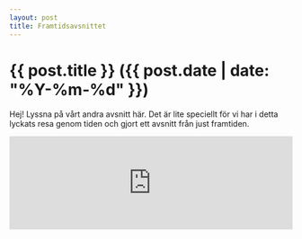 ```yaml
---
layout: post
title: Framtidsavsnittet
---
```


# {{ post.title }} ({{ post.date | date: "%Y-%m-%d" }})

Hej! Lyssna på vårt andra avsnitt här. Det är lite speciellt för vi har i detta lyckats resa genom tiden och gjort ett avsnitt från just framtiden.

<iframe width="100%" height="166" scrolling="no" frameborder="no" allow="autoplay" src="https://w.soundcloud.com/player/?url=https%3A//api.soundcloud.com/tracks/491010261&color=%236979c7&auto_play=false&hide_related=false&show_comments=true&show_user=true&show_reposts=false&show_teaser=true"></iframe>
